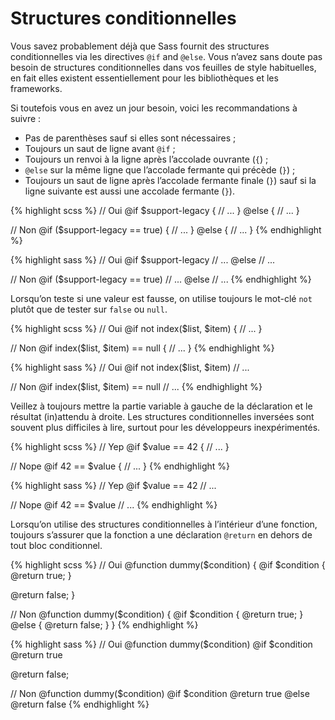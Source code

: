 
# Structures conditionnelles

Vous savez probablement déjà que Sass fournit des structures conditionnelles via les directives `@if` and `@else`. Vous n’avez sans doute pas besoin de structures conditionnelles dans vos feuilles de style habituelles, en fait elles existent essentiellement pour les bibliothèques et les frameworks.

Si toutefois vous en avez un jour besoin, voici les recommandations à suivre&nbsp;:

* Pas de parenthèses sauf si elles sont nécessaires&nbsp;;
* Toujours un saut de ligne avant `@if`&nbsp;;
* Toujours un renvoi à la ligne après l’accolade ouvrante (`{`)&nbsp;;
* `@else` sur la même ligne que l’accolade fermante qui précède (`}`)&nbsp;;
* Toujours un saut de ligne après l’accolade fermante finale (`}`) sauf si la ligne suivante est aussi une accolade fermante (`}`).

<div class="code-block">
  <div class="code-block__wrapper" data-syntax="scss">
{% highlight scss %}
// Oui
@if $support-legacy {
  // ...
} @else {
  // ...
}

// Non
@if ($support-legacy == true) {
  // ...
}
@else {
  // ...
}
{% endhighlight %}
  </div>
  <div class="code-block__wrapper" data-syntax="sass">
{% highlight sass %}
// Oui
@if $support-legacy
  // ...
@else
  // ...

// Non
@if ($support-legacy == true)
  // ...
@else
  // ...
{% endhighlight %}
  </div>
</div>

Lorsqu’on teste si une valeur est fausse, on utilise toujours le mot-clé `not` plutôt que de tester sur `false` ou `null`.

<div class="code-block">
  <div class="code-block__wrapper" data-syntax="scss">
{% highlight scss %}
// Oui
@if not index($list, $item) {
  // ...
}

// Non
@if index($list, $item) == null {
  // ...
}
{% endhighlight %}
  </div>
  <div class="code-block__wrapper" data-syntax="sass">
{% highlight sass %}
// Oui
@if not index($list, $item)
  // ...

// Non
@if index($list, $item) == null
  // ...
{% endhighlight %}
  </div>
</div>

Veillez à toujours mettre la partie variable à gauche de la déclaration et le résultat (in)attendu à droite. Les structures conditionnelles inversées sont souvent plus difficiles à lire, surtout pour les développeurs inexpérimentés.

<div class="code-block">
  <div class="code-block__wrapper" data-syntax="scss">
{% highlight scss %}
// Yep
@if $value == 42 {
  // ...
}

// Nope
@if 42 == $value {
  // ...
}
{% endhighlight %}
  </div>
  <div class="code-block__wrapper" data-syntax="sass">
{% highlight sass %}
// Yep
@if $value == 42
  // ...

// Nope
@if 42 == $value
  // ...
{% endhighlight %}
  </div>
</div>

Lorsqu’on utilise des structures conditionnelles à l’intérieur d’une fonction, toujours s’assurer que la fonction a une déclaration `@return` en dehors de tout bloc conditionnel.

<div class="code-block">
  <div class="code-block__wrapper" data-syntax="scss">
{% highlight scss %}
// Oui
@function dummy($condition) {
  @if $condition {
    @return true;
  }

  @return false;
}

// Non
@function dummy($condition) {
  @if $condition {
    @return true;
  } @else {
    @return false;
  }
}
{% endhighlight %}
  </div>
  <div class="code-block__wrapper" data-syntax="sass">
{% highlight sass %}
// Oui
@function dummy($condition)
  @if $condition
    @return true

  @return false;

// Non
@function dummy($condition)
  @if $condition
    @return true
  @else
    @return false
{% endhighlight %}
  </div>
</div>
